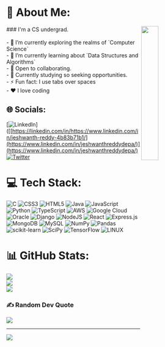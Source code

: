 # 💫 About Me:
<img src="https://media.giphy.com/media/xUA7bdpLxQhsSQdyog/giphy.gif" align="right"  width="30%"/>
### I'm a CS undergrad.<br><br>- 🔭 I’m currently exploring the realms of `Computer Science`<br>- 🌱 I’m currently learning about `Data Structures and Algorithms`<br>- 👯 Open to collaborating.<br>- 💼  Currently studying so seeking opportunities.<br>- ⚡ Fun fact: I use tabs over spaces<br>-  ❤️ I love coding



## 🌐 Socials:
[![LinkedIn](https://img.shields.io/badge/LinkedIn-%230077B5.svg?logo=linkedin&logoColor=white)]([[https://linkedin.com/in/https://www.linkedin.com/in/jeshwanth-reddy-4b83b71b1/](https://www.linkedin.com/in/jeshwanthreddydepa/)](https://www.linkedin.com/in/jeshwanthreddydepa/) [![Twitter](https://img.shields.io/badge/Twitter-%231DA1F2.svg?logo=Twitter&logoColor=white)](https://twitter.com/https://twitter.com/reddyjeshwanth8) 

# 💻 Tech Stack:
![C](https://img.shields.io/badge/c-%2300599C.svg?style=for-the-badge&logo=c&logoColor=white) ![CSS3](https://img.shields.io/badge/css3-%231572B6.svg?style=for-the-badge&logo=css3&logoColor=white) ![HTML5](https://img.shields.io/badge/html5-%23E34F26.svg?style=for-the-badge&logo=html5&logoColor=white) ![Java](https://img.shields.io/badge/java-%23ED8B00.svg?style=for-the-badge&logo=java&logoColor=white) ![JavaScript](https://img.shields.io/badge/javascript-%23323330.svg?style=for-the-badge&logo=javascript&logoColor=%23F7DF1E) ![Python](https://img.shields.io/badge/python-3670A0?style=for-the-badge&logo=python&logoColor=ffdd54) ![TypeScript](https://img.shields.io/badge/typescript-%23007ACC.svg?style=for-the-badge&logo=typescript&logoColor=white) ![AWS](https://img.shields.io/badge/AWS-%23FF9900.svg?style=for-the-badge&logo=amazon-aws&logoColor=white) ![Google Cloud](https://img.shields.io/badge/Google%20Cloud-%234285F4.svg?style=for-the-badge&logo=google-cloud&logoColor=white) ![Oracle](https://img.shields.io/badge/Oracle-F80000?style=for-the-badge&logo=oracle&logoColor=white) ![Django](https://img.shields.io/badge/django-%23092E20.svg?style=for-the-badge&logo=django&logoColor=white) ![NodeJS](https://img.shields.io/badge/node.js-6DA55F?style=for-the-badge&logo=node.js&logoColor=white) ![React](https://img.shields.io/badge/react-%2320232a.svg?style=for-the-badge&logo=react&logoColor=%2361DAFB) ![Express.js](https://img.shields.io/badge/express.js-%23404d59.svg?style=for-the-badge&logo=express&logoColor=%2361DAFB) ![MongoDB](https://img.shields.io/badge/MongoDB-%234ea94b.svg?style=for-the-badge&logo=mongodb&logoColor=white) ![MySQL](https://img.shields.io/badge/mysql-%2300f.svg?style=for-the-badge&logo=mysql&logoColor=white) ![NumPy](https://img.shields.io/badge/numpy-%23013243.svg?style=for-the-badge&logo=numpy&logoColor=white) ![Pandas](https://img.shields.io/badge/pandas-%23150458.svg?style=for-the-badge&logo=pandas&logoColor=white) ![scikit-learn](https://img.shields.io/badge/scikit--learn-%23F7931E.svg?style=for-the-badge&logo=scikit-learn&logoColor=white) ![SciPy](https://img.shields.io/badge/SciPy-%230C55A5.svg?style=for-the-badge&logo=scipy&logoColor=%white) ![TensorFlow](https://img.shields.io/badge/TensorFlow-%23FF6F00.svg?style=for-the-badge&logo=TensorFlow&logoColor=white) ![LINUX](https://img.shields.io/badge/Linux-FCC624?style=for-the-badge&logo=linux&logoColor=black)
# 📊 GitHub Stats:
![](https://github-readme-stats.vercel.app/api?username=jeshwanth-reddi&theme=dark&hide_border=true&include_all_commits=false&count_private=false)<br/>
![](https://github-readme-streak-stats.herokuapp.com/?user=jeshwanth-reddi&theme=dark&hide_border=true)<br/>
![](https://github-readme-stats.vercel.app/api/top-langs/?username=jeshwanth-reddi&theme=dark&hide_border=true&include_all_commits=false&count_private=false&layout=compact)

### ✍️ Random Dev Quote
![](https://quotes-github-readme.vercel.app/api?type=horizontal&theme=dark)

---
[![](https://visitcount.itsvg.in/api?id=jeshwanth-reddi&icon=0&color=0)](https://visitcount.itsvg.in)

<!-- Proudly created with GPRM ( https://gprm.itsvg.in ) -->
